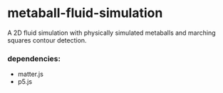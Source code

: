 # metaball-fluid-simulation
A 2D fluid simulation with physically simulated metaballs and marching squares contour detection.

### dependencies:
- matter.js 
- p5.js

